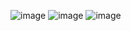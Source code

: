 ![image](https://github.com/user-attachments/assets/fdd94a7a-665d-4e8d-a54a-fcd4f48952a5)
![image](https://github.com/user-attachments/assets/00e0fa05-2e48-4088-8674-b5205ec12cc6)
![image](https://github.com/user-attachments/assets/fda11b8d-0399-4b64-befa-7363ea20aace)
